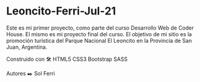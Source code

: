 # Leoncito-Ferri-Jul-21

Este es mi primer proyecto, como parte del curso Desarrollo Web de Coder House. El mismo es mi proyecto final del curso.
El objetivo de mi sitio es la promoción turística del Parque Nacional El Leoncito en la Provincia de San Juan, Argentina.

Construido con 🛠️
HTML5
CSS3
Bootstrap
SASS

Autores ✒️
Sol Ferri

